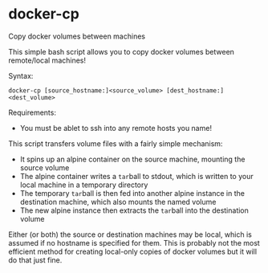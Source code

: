 # docker-cp
Copy docker volumes between machines

This simple bash script allows you to copy docker volumes between remote/local machines!

Syntax:

`docker-cp [source_hostname:]<source_volume> [dest_hostname:]<dest_volume>`

Requirements:
- You must be ablet to ssh into any remote hosts you name!

This script transfers volume files with a fairly simple mechanism:
- It spins up an alpine container on the source machine, mounting the source volume
- The alpine container writes a `tar`ball to stdout, which is written to your local machine in a temporary directory
- The temporary `tar`ball is then fed into another alpine instance in the destination machine, which also mounts the named volume
- The new alpine instance then extracts the `tar`ball into the destination volume

Either (or both) the source or destination machines may be local, which is assumed if no hostname is specified for them. This is probably not the most efficient method for creating local-only copies of docker volumes but it will do that just fine.
